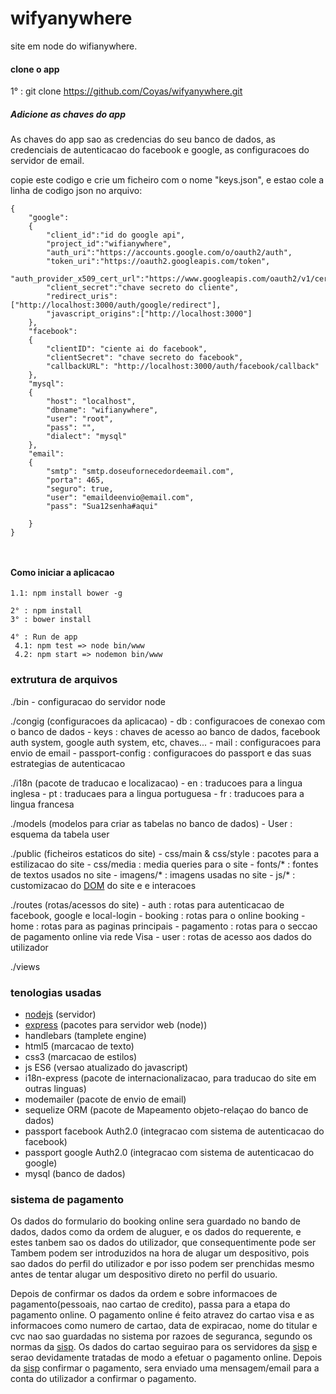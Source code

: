 # wifyanywhere

site em node do wifianywhere.


#### clone o app
1° : git clone https://github.com/Coyas/wifyanywhere.git

##### Adicione as chaves do app


As chaves do app sao as credencias do seu banco de dados, as credenciais de autenticacao do 
facebook e google, as configuracoes do servidor de email.

copie este codigo e crie um ficheiro com o nome "keys.json", e estao cole a linha de codigo
json no arquivo:
```
{
    "google":
    {
        "client_id":"id do google api",
        "project_id":"wifianywhere",
        "auth_uri":"https://accounts.google.com/o/oauth2/auth",
        "token_uri":"https://oauth2.googleapis.com/token",
        "auth_provider_x509_cert_url":"https://www.googleapis.com/oauth2/v1/certs",
        "client_secret":"chave secreto do cliente",
        "redirect_uris":["http://localhost:3000/auth/google/redirect"],
        "javascript_origins":["http://localhost:3000"]
    },
    "facebook":
    {
        "clientID": "ciente ai do facebook",
        "clientSecret": "chave secreto do facebook",
        "callbackURL": "http://localhost:3000/auth/facebook/callback"
    },
    "mysql":
    {
        "host": "localhost",
        "dbname": "wifianywhere",
        "user": "root",
        "pass": "",
        "dialect": "mysql"
    },
    "email":
    {
        "smtp": "smtp.doseufornecedordeemail.com",
        "porta": 465,
        "seguro": true,
        "user": "emaildeenvio@email.com",
        "pass": "Sua12senha#aqui"

    }
}



```

#### Como iniciar a aplicacao
```$xslt
1.1: npm install bower -g

2° : npm install
3° : bower install

4° : Run de app
 4.1: npm test => node bin/www
 4.2: npm start => nodemon bin/www
```



### extrutura de arquivos

./bin - configuracao do servidor node

./congig (configuracoes da aplicacao)
    - db : configuracoes de conexao com o banco de dados
    - keys : chaves de acesso ao banco de dados, facebook auth system, google auth system, etc, chaves...
    - mail : configuracoes para envio de email
    - passport-config : configuracoes do passport e das suas estrategias de autenticacao

./i18n (pacote de traducao e localizacao)
    - en : traducoes para a lingua inglesa
    - pt : traducaes para a lingua portuguesa
    - fr : traducoes para a lingua francesa

./models (modelos para criar as tabelas no banco de dados)
    - User : esquema da tabela user

./public (ficheiros estaticos do site)
    - css/main & css/style : pacotes para a estilizacao do site
    - css/media : media queries para o site
    - fonts/* : fontes de textos usados no site
    - imagens/* : imagens usadas no site
    - js/* : customizacao do [DOM](https://pt.wikipedia.org/wiki/Modelo_de_Objeto_de_Documentos)
     do site e e interacoes

./routes (rotas/acessos do site)
    - auth : rotas para autenticacao de facebook, google e local-login
    - booking : rotas para o online booking
    - home : rotas para as paginas principais
    - pagamento : rotas para o seccao de pagamento online via rede Visa
    - user : rotas de acesso aos dados do utilizador
    
./views




### tenologias usadas


- [nodejs](https://nodejs.org/) (servidor)
- [express](https://expressjs.com/) (pacotes para servidor web (node))
- handlebars (tamplete engine)
- html5 (marcacao de texto)
- css3 (marcacao de estilos)
- js ES6 (versao atualizado do javascript)
- i18n-express (pacote de internacionalizacao, para traducao do site em outras linguas)
- modemailer (pacote de envio de email)
- sequelize ORM (pacote de Mapeamento objeto-relaçao do banco de dados)
- passport facebook Auth2.0 (integracao com sistema de autenticacao do facebook)
- passport google Auth2.0 (integracao com sistema de autenticacao do google)
- mysql  (banco de dados)



### sistema de pagamento

Os dados do formulario do booking online sera guardado no bando de dados, dados como
da ordem de aluguer, e os dados do requerente, e estes tanbem sao os dados do utilizador, 
que consequentimente pode ser 
Tambem podem ser introduzidos na hora de alugar um despositivo, pois sao dados do perfil do 
utilizador e por isso podem ser prenchidas mesmo antes de tentar alugar um despositivo direto
 no perfil do usuario.

Depois de confirmar os dados da ordem e sobre informacoes de pagamento(pessoais, nao cartao de
 credito), 
passa para a etapa do pagamento online.
O pagamento online é feito atravez do cartao visa e as informacoes como numero de cartao, data
 de expiracao,
nome do titular e cvc nao sao guardadas no sistema por razoes de seguranca, segundo os normas 
da [sisp](https://www.sisp.cv/).
Os dados do cartao seguirao para os servidores da [sisp](https://www.sisp.cv/) e serao devidamente 
tratadas 
de modo a efetuar o pagamento online.
Depois da [sisp](https://www.sisp.cv/) confirmar o pagamento, sera enviado uma mensagem/email para
 a conta do utilizador a confirmar o pagamento.

